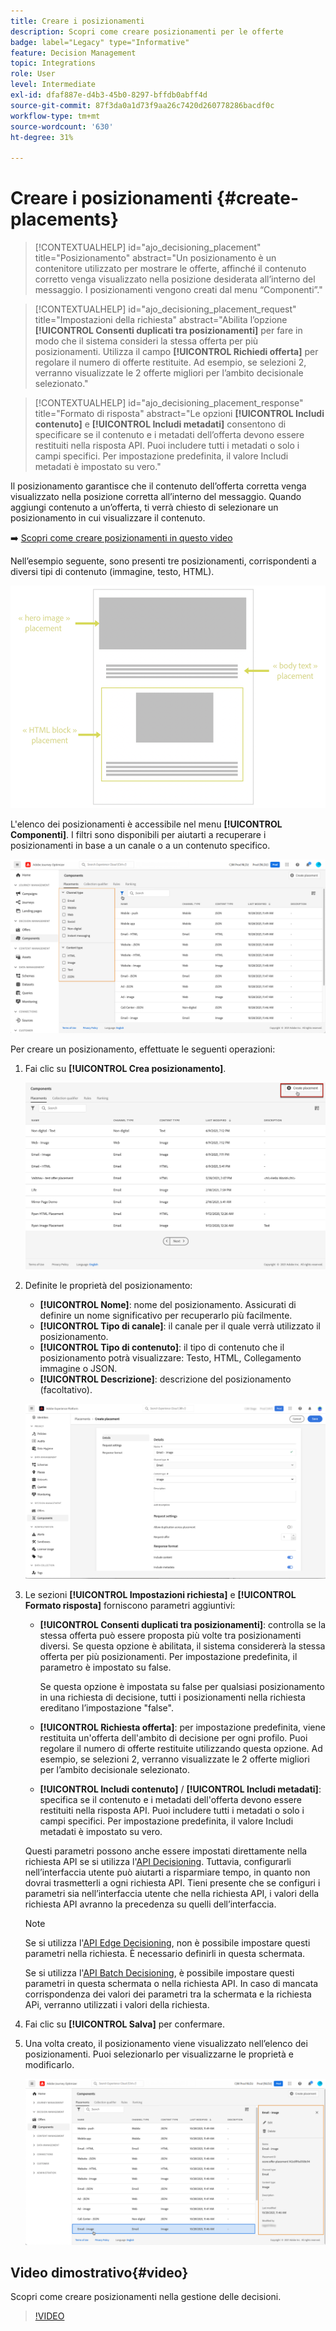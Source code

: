 ```yaml
---
title: Creare i posizionamenti
description: Scopri come creare posizionamenti per le offerte
badge: label="Legacy" type="Informative"
feature: Decision Management
topic: Integrations
role: User
level: Intermediate
exl-id: dfaf887e-d4b3-45b0-8297-bffdb0abff4d
source-git-commit: 87f3da0a1d73f9aa26c7420d260778286bacdf0c
workflow-type: tm+mt
source-wordcount: '630'
ht-degree: 31%

---
```


# Creare i posizionamenti {#create-placements}

>[!CONTEXTUALHELP]
>id="ajo_decisioning_placement"
>title="Posizionamento"
>abstract="Un posizionamento è un contenitore utilizzato per mostrare le offerte, affinché il contenuto corretto venga visualizzato nella posizione desiderata all’interno del messaggio. I posizionamenti vengono creati dal menu “Componenti”."

>[!CONTEXTUALHELP]
>id="ajo_decisioning_placement_request"
>title="Impostazioni della richiesta"
>abstract="Abilita l’opzione **[!UICONTROL Consenti duplicati tra posizionamenti]** per fare in modo che il sistema consideri la stessa offerta per più posizionamenti. Utilizza il campo **[!UICONTROL Richiedi offerta]** per regolare il numero di offerte restituite. Ad esempio, se selezioni 2, verranno visualizzate le 2 offerte migliori per l’ambito decisionale selezionato."

>[!CONTEXTUALHELP]
>id="ajo_decisioning_placement_response"
>title="Formato di risposta"
>abstract="Le opzioni **[!UICONTROL Includi contenuto]** e **[!UICONTROL Includi metadati]** consentono di specificare se il contenuto e i metadati dell’offerta devono essere restituiti nella risposta API. Puoi includere tutti i metadati o solo i campi specifici. Per impostazione predefinita, il valore Includi metadati è impostato su vero."

Il posizionamento garantisce che il contenuto dell’offerta corretta venga visualizzato nella posizione corretta all’interno del messaggio. Quando aggiungi contenuto a un’offerta, ti verrà chiesto di selezionare un posizionamento in cui visualizzare il contenuto.

➡️ [Scopri come creare posizionamenti in questo video](#video)

Nell’esempio seguente, sono presenti tre posizionamenti, corrispondenti a diversi tipi di contenuto (immagine, testo, HTML).

![](../assets/offers_placement_schema.png)

L&#39;elenco dei posizionamenti è accessibile nel menu **[!UICONTROL Componenti]**. I filtri sono disponibili per aiutarti a recuperare i posizionamenti in base a un canale o a un contenuto specifico.

![](../assets/placements_filter.png)

Per creare un posizionamento, effettuate le seguenti operazioni:

1. Fai clic su **[!UICONTROL Crea posizionamento]**.

   ![](../assets/offers_placement_creation.png)

1. Definite le proprietà del posizionamento:

   * **[!UICONTROL Nome]**: nome del posizionamento. Assicurati di definire un nome significativo per recuperarlo più facilmente.
   * **[!UICONTROL Tipo di canale]**: il canale per il quale verrà utilizzato il posizionamento.
   * **[!UICONTROL Tipo di contenuto]**: il tipo di contenuto che il posizionamento potrà visualizzare: Testo, HTML, Collegamento immagine o JSON.
   * **[!UICONTROL Descrizione]**: descrizione del posizionamento (facoltativo).

   ![](../assets/offers_placement_creation_properties.png)

1. Le sezioni **[!UICONTROL Impostazioni richiesta]** e **[!UICONTROL Formato risposta]** forniscono parametri aggiuntivi:

   * **[!UICONTROL Consenti duplicati tra posizionamenti]**: controlla se la stessa offerta può essere proposta più volte tra posizionamenti diversi. Se questa opzione è abilitata, il sistema considererà la stessa offerta per più posizionamenti. Per impostazione predefinita, il parametro è impostato su false.

     Se questa opzione è impostata su false per qualsiasi posizionamento in una richiesta di decisione, tutti i posizionamenti nella richiesta ereditano l’impostazione &quot;false&quot;.

   * **[!UICONTROL Richiesta offerta]**: per impostazione predefinita, viene restituita un&#39;offerta dell&#39;ambito di decisione per ogni profilo. Puoi regolare il numero di offerte restituite utilizzando questa opzione. Ad esempio, se selezioni 2, verranno visualizzate le 2 offerte migliori per l’ambito decisionale selezionato.

   * **[!UICONTROL Includi contenuto]** / **[!UICONTROL Includi metadati]**: specifica se il contenuto e i metadati dell&#39;offerta devono essere restituiti nella risposta API. Puoi includere tutti i metadati o solo i campi specifici. Per impostazione predefinita, il valore Includi metadati è impostato su vero.

   Questi parametri possono anche essere impostati direttamente nella richiesta API se si utilizza l&#39;[API Decisioning](https://experienceleague.adobe.com/docs/journey-optimizer/using/offer-decisioning/api-reference/offer-delivery-api/decisioning-api.html?lang=it). Tuttavia, configurarli nell’interfaccia utente può aiutarti a risparmiare tempo, in quanto non dovrai trasmetterli a ogni richiesta API. Tieni presente che se configuri i parametri sia nell’interfaccia utente che nella richiesta API, i valori della richiesta API avranno la precedenza su quelli dell’interfaccia.

   >[!NOTE]
   >
   >Se si utilizza l&#39;[API Edge Decisioning](https://experienceleague.adobe.com/docs/journey-optimizer/using/offer-decisioning/api-reference/offer-delivery-api/edge-decisioning-api.html?lang=it&), non è possibile impostare questi parametri nella richiesta. È necessario definirli in questa schermata.
   >
   >Se si utilizza l&#39;[API Batch Decisioning](../api-reference/offer-delivery-api/batch-decisioning-api.md), è possibile impostare questi parametri in questa schermata o nella richiesta API. In caso di mancata corrispondenza dei valori dei parametri tra la schermata e la richiesta APi, verranno utilizzati i valori della richiesta.

1. Fai clic su **[!UICONTROL Salva]** per confermare.

1. Una volta creato, il posizionamento viene visualizzato nell’elenco dei posizionamenti. Puoi selezionarlo per visualizzarne le proprietà e modificarlo.

   ![](../assets/placement_created.png)

## Video dimostrativo{#video}

Scopri come creare posizionamenti nella gestione delle decisioni.

>[!VIDEO](https://video.tv.adobe.com/v/329372?quality=12)

